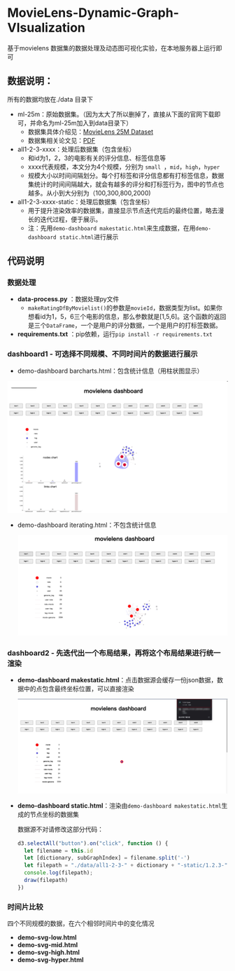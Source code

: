 # MovieLens-Dynamic-Graph-VIsualization
基于movielens 数据集的数据处理及动态图可视化实验，在本地服务器上运行即可

## 数据说明：

所有的数据均放在./data 目录下

- ml-25m：原始数据集。（因为太大了所以删掉了，直接从下面的官网下载即可，并命名为ml-25m加入到data目录下）
  - 数据集具体介绍见：[MovieLens 25M Dataset](https://grouplens.org/datasets/movielens/25m/)
  - 数据集相关论文见：[PDF](http://files.grouplens.org/papers/harper-tiis2015.pdf)
- all1-2-3-xxxx：处理后数据集（包含坐标）
  - 和id为1，2，3的电影有关的评分信息、标签信息等
  - xxxx代表规模，本文分为4个规模，分别为 ```small ```，```mid```，```high```，```hyper```
  - 规模大小以时间间隔划分。每个打标签和评分信息都有打标签信息，数据集统计的时间间隔越大，就会有越多的评分和打标签行为，图中的节点也越多。从小到大分别为（100,300,800,2000)
- all1-2-3-xxxx-static：处理后数据集（包含坐标）
  - 用于提升渲染效率的数据集，直接显示节点迭代完后的最终位置，略去漫长的迭代过程，便于展示。
  - 注：先用`demo-dashboard makestatic.html`来生成数据，在用`demo-dashboard static.html`进行展示

## 代码说明

### 数据处理

- **data-process.py** ：数据处理py文件
  - `makeRatingDfByMovielist()`的参数是`movieId`，数据类型为list。如果你想看id为1，5，6三个电影的信息，那么参数就是[1,5,6]。这个函数的返回是三个`DataFrame`，一个是用户的评分数据，一个是用户的打标签数据。
- **requirements.txt** ：pip依赖，运行`pip install -r requirements.txt`

### dashboard1 - 可选择不同规模、不同时间片的数据进行展示

- demo-dashboard barcharts.html：包含统计信息（用柱状图显示）

![barchats](doc/barchats.png)

- demo-dashboard iterating.html：不包含统计信息

  ![interation](doc/interation.png)

### dashboard2 - 先迭代出一个布局结果，再将这个布局结果进行统一渲染

- **demo-dashboard makestatic.html**：点击数据源会缓存一份json数据，数据中的点包含最终坐标位置，可以直接渲染

  ![makestatic](doc/makestatic.png)

- **demo-dashboard static.html**：渲染由`demo-dashboard makestatic.html`生成的节点坐标的数据集

  数据源不对请修改这部分代码：

  ```javascript
  d3.selectAll("button").on("click", function () {
    let filename = this.id
    let [dictionary, subGraphIndex] = filename.split('-')
    let filepath = "./data/all1-2-3-" + dictionary + "-static/1.2.3-" + subGraphIndex + ".json"
    console.log(filepath);
    draw(filepath)
  })
  ```

  

### 时间片比较

四个不同规模的数据，在六个相邻时间片中的变化情况

- **demo-svg-low.html**
- **demo-svg-mid.html**
- **demo-svg-high.html**
- **demo-svg-hyper.html**



